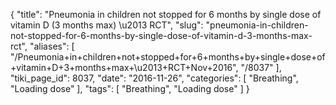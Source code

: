{
    "title": "Pneumonia in children not stopped for 6 months by single dose of vitamin D (3 months max) \u2013 RCT",
    "slug": "pneumonia-in-children-not-stopped-for-6-months-by-single-dose-of-vitamin-d-3-months-max-rct",
    "aliases": [
        "/Pneumonia+in+children+not+stopped+for+6+months+by+single+dose+of+vitamin+D+3+months+max+\u2013+RCT+Nov+2016",
        "/8037"
    ],
    "tiki_page_id": 8037,
    "date": "2016-11-26",
    "categories": [
        "Breathing",
        "Loading dose"
    ],
    "tags": [
        "Breathing",
        "Loading dose"
    ]
}
